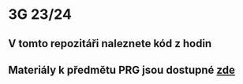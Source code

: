 # 3G 23/24

## V tomto repozitáři naleznete kód z hodin

## Materiály k předmětu PRG jsou dostupné [zde](https://github.com/JS-Trebesin/PRG-materialy)

